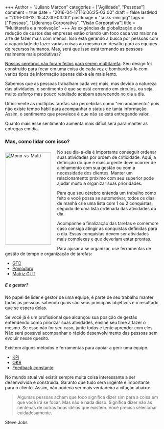 +++
Author = "Juliano Marcon"
categories = ["Agilidade", "Pessoas"]
comment = true
date = "2016-04-17T16:06:25-03:00"
draft = false
lastMod = "2016-03-12T15:42:00-03:00"
postImage = "tasks-min.jpg"
tags = ["Pessoas", "Liderança Corporativa", "Visão Corporativa"]
title = "Multitarefa e a motivação"
+++
As exigências da globalização e da redução de custos das empresas estão criando um
foco cada vez maior na arte de fazer mais com menos. Isso está gerando a busca por
pessoas com a capacidade de fazer varias coisas ao mesmo um desafio para as equipes
de recursos humanos. Mas, será que isso está tornando as pessoas realmente 
mais produtivas?
<!--more-->

[Nossos cerebros não foram feitos para serem multitarefa](https://www.theguardian.com/science/2015/jan/18/modern-world-bad-for-brain-daniel-j-levitin-organized-mind-information-overload). 
Seu design foi construído para
focar em uma coisa de cada vez e bombardea-lo com varios tipos de informação apenas
deixa ele mais lento.

Sabemos que as pessoas trabalham cada vez mais, mas devido a natureza das atividades,
o sentimento é que se está correndo em circulos, ou seja, muito esforço mas pouco
resultado acabam aparecendo no dia a dia.

Dificilmente as multiplas tarefas são percebidas como "em andamento" pois não existe
tempo hábil para acompanhar o status de tanta informação. Assim, o sentimento
que prevalece é que não se está entregando valor.

Quanto mais esse sentimento aumenta mais difícil será para manter as entregas em dia.

### Mas, como lidar com isso?

<img src="../../images/post/path-min.jpg" alt="Mono-vs-Multi" 
class="img-responsive"
style="width:100%; max-width:150px; max-height:300px; float:left; padding:10px 20px 10px 0;">

No seu dia-a-dia é importante conseguir ordenar suas atividades por ordem de
criticidade. Aqui, a definição do que é mais urgente deve ocorrer de alinhamento
com sua gestão ou com a necessidade dos clientes. Manter um relacionamento próximo
com seu superior pode ajudar muito a organizar suas prioridades.

Para que seu cérebro entenda um trabalho como feito e você possa se automotivar,
todos os dias de manhã crie uma lista com 1 ou 2 conquistas, seguido de uma
lista ordenada das atividades do dia.

Acompanhe a finalização das tarefas e comemore caso consiga atingir as conquistas
definidas para o dia. Essas conquistas devem ser atividades mais complexas e que
deveriam estar prontas.

Para ajusar a se organizar, use ferramentas de gestão de tempo e organização de tarefas:

* [GTD](https://pt.wikipedia.org/wiki/Getting_Things_Done)
* [Pomodoro](http://pomodorotechnique.com/)
* [Matriz GUT](https://pt.wikipedia.org/wiki/GUT)

##### E o gestor?

No papel de líder e gestor de uma equipe, é parte de seu trabalho manter todas as
pessoas sabendo quais são seus principais objetivos e o resultado que se espera delas.

Se você já é um profissional que alcançou sua posição de gestão entendendo como
priorizar suas atividades, ensine seu time a fazer o mesmo. Se esse não for seu caso,
junte todos e tente aprender com eles. Não será possível acompanhar o rápido
desenvolvimento das pessoas sem evoluir nesse quesito.

Existem alguns métodos e ferramentas para apoiar a gerir uma equipe.

* [KPI](https://en.wikipedia.org/wiki/Performance_indicator)
* [OKR](https://en.wikipedia.org/wiki/OKR)
* [Feedback constante](https://endeavor.org.br/por-que-e-tao-dificil-dar-e-receber-feedback/)

No mundo atual vai existir sempre muita coisa interessante a ser desenvolvida e
construída. Garanto que tudo será urgênte e importante para o cliente. Assim, 
não poderia ser mais verdadeira a citação abaixo:

> Algumas pessoas acham que foco significa dizer sim para a coisa em que você
> irá se focar. Mas não é nada disso. Significa dizer não às centenas de outras
> boas idéias que existem. Você precisa selecionar cuidadosamente.
<div class="reference">Steve Jobs</div>

<div style="clear:both"/>